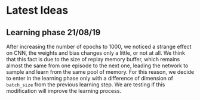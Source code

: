 # Latest Ideas

## Learning phase 21/08/19
After increasing the number of epochs to 1000, we noticed a strange effect on CNN, the weights and bias changes only a little, or not at all.
We think that this fact is due to the size of replay memory buffer, which remains almost the same from one episode to the next one, leading the network to sample and learn from the same pool of memory.
For this reason, we decide to enter in the learning phase only with a difference of dimension of `batch_size` from the previous learning step. We are testing if this modification will improve the learning process.